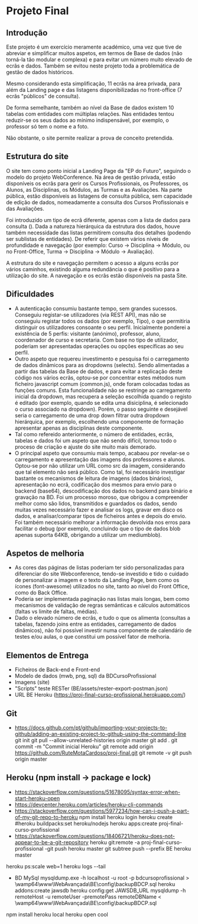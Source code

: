 # Projeto Final 

## Introdução
Este projeto é um exercício meramente académico, uma vez que tive de abreviar e simplificar muitos aspetos,  em termos de Base de dados (não torná-la tão modular e complexa) e para evitar um número muito elevado de ecrãs e dados. Também se evitou neste projeto toda a problemática de gestão de dados históricos.

Mesmo considerando esta simplificação, 11 ecrãs na área privada, para além da Landing page e das listagens disponibilizadas no front-office (7 ecrãs "públicos" de consulta).

De forma semelhante, também ao nível da Base de dados existem 10 tabelas com entidades com múltiplas relações. Nas entidades tentou reduzir-se os seus dados ao mínimo indispensável, por exemplo, o professor só tem o nome e a foto.

Não obstante, o site permite realizar a prova de conceito pretendida.

## Estrutura do site
O site tem como ponto inicial a Landing Page da "EP do Futuro", seguindo o modelo do projeto WebConference. Na área de gestão privada, estão disponíveis os ecrãs para gerir os Cursos Profissionais, os Professores, os Alunos, as Disciplinas, os Módulos, as Turmas e as Avaliações. Na parte pública, estão disponíveis as listagens de consulta pública, sem capacidade de edição de dados, nomeadamente a consulta dos Cursos Profissionais e das Avaliações.

Foi introduzido um tipo de ecrã diferente, apenas com a lista de dados para consulta (). Dada a natureza hierárquica da estrutura dos dados, houve também necessidade das listas permitirem consulta dos detalhes (podendo ser sublistas de entidades). De referir que existem vários níveis de profundidade e navegação (por exemplo: Curso -> Disciplina -> Módulo, ou no Front-Office, Turma -> Disciplina -> Módulo -> Avaliação).

A estrutura do site e navegação permitem o acesso a alguns ecrãs por vários caminhos, existindo alguma redundância o que é positivo para a utilização do site. A navegação e os ecrãs estão disponíveis na pasta Site.

## Dificuldades
* A autenticação consumiu bastante tempo, sem grandes sucessos. Conseguiu registar-se utilizadores (via REST API), mas não se conseguiu registar todos os dados (por exemplo, Tipo), o que permitiria distinguir os utilizadores consoante o seu perfil. Inicialmente ponderei a existência de 5 perfis: visitante (anónimo), professor, aluno, coordenador de curso e secretaria. Com base no tipo de utilizador, poderiam ser apresentadas operações ou opções específicas ao seu perfil.
* Outro aspeto que requereu investimento e pesquisa foi o carregamento de dados dinâmicos para as dropdowns (selects). Sendo alimentadas a partir das tabelas da Base de dados, e para evitar a replicação deste código nos vários ecrãs, optou-se por concentrar estes métodos num ficheiro javascript comum (common.js), onde foram colocadas todas as funções comuns. Esta funcionalidade não se restringe ao carregamento inicial da dropdown, mas recupera a seleção escolhida quando o registo é editado (por exemplo, quando se edita uma disiciplina, é selecionado o curso associado na dropdown). Porém, o passo seguinte e desejável seria o carregamento de uma drop down filtrar outra dropdown hierárquica, por exemplo, escolhendo uma componente de formação apresentar apenas as disciplinas deste componente.
* Tal como refereido anteriormente, o número de entidades, ecrãs, tabelas e dados foi um aspeto que não sendo difícil, tornou todo o proceso de criação e ajuste do site muito mais demorado.
* O principal aspeto que consumiu mais tempo, acabaou por revelar-se o carregamento e apresentação das imagens dos professores e alunos. Optou-se por não utilizar um URL como src da imagem, considerando que tal elemento não será público. Como tal, foi necessário investigar bastante os mecanismos de leitura de imagens (dados binários), apresentação no ecrã, codificação dos mesmos para envio para o backend (base64), descodificação dos dados no backend para binário e gravação na BD. Foi um processo moroso, que obrigou a compreender melhor como são lidos, transmitidos e guardados os dados, sendo muitas vezes necessário fazer e analisar os logs, gravar em disco os dados, e analisar/comparar tipos de ficheiros antes e depois do envio. Foi também necessário melhorar a informação devolvida nos erros para facilitar o debug (por exemplo, concluindo que o tipo de dados blob apenas suporta 64KB, obrigando a utilizar um mediumblob). 

## Aspetos de melhoria
* As cores das páginas de listas poderiam ter sido personalizadas para diferenciar do site Webconference, tendo-se investido e tido o cuidado de personalizar a imagem e o texto da Landing Page, bem como os ícones (font-awesome) utilizados no site, tanto ao nível do Front Office, como do Back Office.
* Poderia ser implementada paginação nas listas mais longas, bem como mecanismos de validação de regras semânticas e cálculos automáticos (faltas vs limite de faltas, médias).
* Dado o elevado número de ecrãs, e tudo o que os alimenta (consultas a tabelas, fazendo joins entre as entidades, carregamento de dados dinâmicos), não foi possível investir numa componente de calendário de testes e/ou aulas, o que constitui um possível fator de melhoria.


## Elementos de Entrega
* Ficheiros de Back-end e Front-end
* Modelo de dados (mwb, png, sql) da BDCursoProfissional
* Imagens (site)
* "Scripts" teste RESTer (BE/assets/rester-export-postman.json)
* URL BE Heroku (https://proj-final-curso-profissional.herokuapp.com/)



## Git
- https://docs.github.com/pt/github/importing-your-projects-to-github/adding-an-existing-project-to-github-using-the-command-line
git init
git pull --allow-unrelated-histories origin master
git add .
git commit -m "Commit inicial Heroku"
git remote add origin https://github.com/RuteMotaCardoso/proj-final.git
git remote -v
git push origin master

## Heroku (npm install -> package e lock)
- https://stackoverflow.com/questions/51678095/syntax-error-when-start-heroku-open
- https://devcenter.heroku.com/articles/heroku-cli-commands
- https://stackoverflow.com/questions/5977234/how-can-i-push-a-part-of-my-git-repo-to-heroku
npm install
heroku login
heroku create
#heroku buildpacks:set heroku/nodejs
heroku apps:create proj-final-curso-profissional
- https://stackoverflow.com/questions/18406721/heroku-does-not-appear-to-be-a-git-repository
heroku git:remote -a proj-final-curso-profissional
-git push heroku master
git subtree push --prefix BE heroku master

heroku ps:scale web=1
heroku logs --tail

- BD MySql
mysqldump.exe -h localhost -u root -p bdcursoprofissional > \wamp64\www\WebAvançada\BE\config\backupBDCP.sql
heroku addons:create jawsdb
heroku config:get JAWSDB_URL
mysqldump -h remoteHost -u remoteUser -premotePass remoteDBName < \wamp64\www\WebAvançada\BE\config\backupBDCP.sql

npm install
heroku local
heroku open cool
